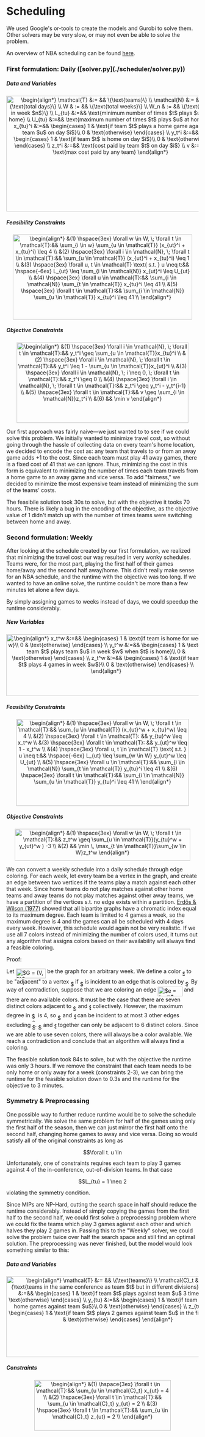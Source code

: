 <h1>Scheduling</h1>
We used Google's or-tools to create the models and Gurobi to solve them. Other solvers may be very slow, or may not even be able to solve the problem.

An overview of NBA scheduling can be found [here](https://www.nbastuffer.com/analytics101/how-the-nba-schedule-is-made/).

<h3>First formulation: Daily ([solver.py](./scheduler/solver.py))</h3>

<h5>Data and Variables</h5>
<p align="center"><img alt="\begin{align*}&#10;  \mathcal{T} &amp;:= &amp;&amp; \{\text{teams}\} \\&#10;  \mathcal{N} &amp;:= &amp;&amp; \{\text{total days}\} \\&#10;  W &amp; := &amp;&amp; \{\text{total weeks}\} \\&#10;  W_n &amp; := &amp;&amp; \{\text{days in week $n$}\} \\&#10;  L_{tu} &amp;:=&amp;&amp; \text{minimum number of times $t$ plays $u$ at home} \\&#10;  U_{tu} &amp;:=&amp;&amp; \text{maximum number of times $t$ plays $u$ at home} \\&#10;  x_{tu}^i  &amp;:=&amp;&amp;&#10;    \begin{cases}&#10;      1 &amp; \text{if team $t$ plays a home game against team $u$ on day $i$}\\&#10;      0 &amp; \text{otherwise}&#10;    \end{cases} \\&#10;    y_t^i &amp;:=&amp;&amp;&#10;    \begin{cases}&#10;      1 &amp; \text{if team $t$ is home on day $i$}\\&#10;      0 &amp; \text{otherwise}&#10;    \end{cases} \\&#10;    z_t^i &amp;:=&amp;&amp; \text{cost paid by team $t$ on day $i$} \\&#10;    v &amp;:=&amp;&amp; \text{max cost paid by any team}&#10;\end{align*}" src="svgs/739d01759e7f84a758eb6565a6723fb6.svg" align="middle" width="545.9145285pt" height="302.14670474999997pt"/></p>

<h5>Feasibility Constraints</h5>
<p align="center"><img alt="\begin{align*}&#10; &amp;(1) \hspace{3ex} \forall w \in W, \; \forall t \in \mathcal{T}:&amp;&amp; \sum_{i \in w} \sum_{u \in \mathcal{T}} (x_{ut}^i + x_{tu}^i) \leq 4 \\&#10; &amp;(2) \hspace{3ex} \forall i \in \mathcal{N}, \; \forall t \in \mathcal{T}:&amp;&amp; \sum_{u \in \mathcal{T}} (x_{ut}^i + x_{tu}^i) \leq 1 \\&#10; &amp;(3) \hspace{3ex} \forall u, t \in \mathcal{T} \text{ s.t. } u \neq t:&amp;&amp; \hspace{-6ex} L_{ut} \leq \sum_{i \in \mathcal{N}} x_{ut}^i \leq U_{ut} \\&#10; &amp;(4) \hspace{3ex} \forall u \in \mathcal{T}:&amp;&amp; \sum_{i \in \mathcal{N}} \sum_{t \in \mathcal{T}} x_{tu}^i \leq 41 \\&#10; &amp;(5) \hspace{3ex} \forall t \in \mathcal{T}:&amp;&amp; \sum_{i \in \mathcal{N}} \sum_{u \in \mathcal{T}} x_{tu}^i \leq 41 \\&#10;\end{align*}" src="svgs/48a677d7db38568112b6361764496d70.svg" align="middle" width="469.22092635pt" height="221.7521592pt"/></p>

<h5>Objective Constraints</h5>
<p align="center"><img alt="\begin{align*}&#10; &amp;(1) \hspace{3ex} \forall i \in \mathcal{N}, \; \forall t \in \mathcal{T}:&amp;&amp; y_t^i \geq \sum_{u \in \mathcal{T}}x_{tu}^i \\&#10; &amp;(2) \hspace{3ex} \forall i \in \mathcal{N}, \; \forall t \in \mathcal{T}:&amp;&amp; y_t^i \leq 1 - \sum_{u \in \mathcal{T}}x_{ut}^i \\&#10; &amp;(3) \hspace{3ex} \forall i \in \mathcal{N}, \; i \neq 0, \; \forall t \in \mathcal{T}:&amp;&amp;  z_t^i \geq 0 \\&#10; &amp;(4) \hspace{3ex} \forall i \in \mathcal{N}, \; \forall t \in \mathcal{T}:&amp;&amp;  z_t^i \geq y_t^i - y_t^{i-1} \\&#10; &amp;(5) \hspace{3ex} \forall t \in \mathcal{T}:&amp;&amp;  v \geq \sum_{i \in \mathcal{N}}z_t^i \\&#10; &amp;(6) &amp;&amp; \min v&#10;\end{align*}" src="svgs/77925fc9e8f9d198adb5ec881a1a82f6.svg" align="middle" width="450.70818705pt" height="209.93445494999997pt"/></p>

Our first approach was fairly naive—we just wanted to to see if we could solve this problem. We initially wanted to minimize travel cost, so without going through the hassle of collecting data on every team's home location, we decided to encode the cost as: any team that travels to or from an away game adds +1 to the cost. Since each team must play 41 away games, there is a fixed cost of 41 that we can ignore. Thus, minimizing the cost in this form is equivalent to minimizing the number of times each team travels from a home game to an away game and vice versa. To add "fairness," we decided to minimize the most expensive team instead of minimizing the sum of the teams' costs.

The feasibile solution took 30s to solve, but with the objective it tooks 70 hours. There is likely a bug in the encoding of the objective, as the objective value of 1 didn't match up with the number of times teams were switching between home and away.

<h3>Second formulation: Weekly</h3>
After looking at the schedule created by our first formulation, we realized that minimizing the travel cost our way resulted in very wonky schedules. Teams were, for the most part, playing the first half of their games home/away and the second half away/home. This didn't really make sense for an NBA schedule, and the runtime with the objective was too long. If we wanted to have an online solve, the runtime couldn't be more than a few minutes let alone a few days.

By simply assigning games to weeks instead of days, we could speedup the runtime considerably.

<h5>New Variables</h5>
<p align="center"><img alt="\begin{align*}&#10;  x_t^w  &amp;:=&amp;&amp;&#10;    \begin{cases}&#10;      1 &amp; \text{if team is home for week w}\\&#10;      0 &amp; \text{otherwise}&#10;    \end{cases} \\&#10;  y_t^w &amp;:=&amp;&amp;&#10;    \begin{cases}&#10;      1 &amp; \text{if team $t$ plays team $u$ in week $w$ when $t$ is home}\\&#10;      0 &amp; \text{otherwise}&#10;    \end{cases} \\&#10;  z_t^w &amp;:=&amp;&amp; \begin{cases}&#10;      1 &amp; \text{if team $t$ plays 4 games in week $w$}\\&#10;      0 &amp; \text{otherwise}&#10;    \end{cases} \\&#10;\end{align*}" src="svgs/aba7bc24fc2144be254bebec93c36acc.svg" align="middle" width="522.45703455pt" height="161.09734575pt"/></p>

<h5>Feasibility Constraints</h5>
<p align="center"><img alt="\begin{align*}&#10; &amp;(1) \hspace{3ex} \forall w \in W, \; \forall t \in \mathcal{T}:&amp;&amp; \sum_{u \in \mathcal{T}} (x_{ut}^w + x_{tu}^w) \leq 4 \\&#10; &amp;(2) \hspace{3ex} \forall t \in \mathcal{T}: &amp;&amp; y_{tu}^w \leq x_t^w \\&#10; &amp;(3) \hspace{3ex} \forall t \in \mathcal{T}: &amp;&amp; y_{ut}^w \leq 1 - x_t^w \\&#10; &amp;(4) \hspace{3ex} \forall u, t \in \mathcal{T} \text{ s.t. } u \neq t:&amp;&amp; \hspace{-6ex} L_{ut} \leq \sum_{w \in W} y_{ut}^w \leq U_{ut} \\&#10; &amp;(5) \hspace{3ex} \forall u \in \mathcal{T}:&amp;&amp; \sum_{i \in \mathcal{N}} \sum_{t \in \mathcal{T}} y_{tu}^i \leq 41 \\&#10; &amp;(6) \hspace{3ex} \forall t \in \mathcal{T}:&amp;&amp; \sum_{i \in \mathcal{N}} \sum_{u \in \mathcal{T}} y_{tu}^i \leq 41 \\&#10;\end{align*}" src="svgs/a88548a4330594f526aad0f232920a82.svg" align="middle" width="451.56494295pt" height="226.71679964999998pt"/></p>

<h5>Objective Constraints</h5>
<p align="center"><img alt="\begin{align*}&#10; &amp;(1) \hspace{3ex} \forall w \in W, \; \forall t \in \mathcal{T}:&amp;&amp; z_t^w \geq \sum_{u \in \mathcal{T}}(y_{tu}^w + y_{ut}^w ) -3 \\&#10; &amp;(2) &amp;&amp; \min \, \max_{t \in \mathcal{T}}\sum_{w \in W}z_t^w&#10;\end{align*}" src="svgs/4ba78d8d58d8ce4c569e87b8d55d6331.svg" align="middle" width="460.4245635pt" height="83.7693714pt"/></p>

We can convert a weekly schedule into a daily schedule through edge coloring. For each week, let every team be a vertex in the graph, and create an edge between two vertices if the teams play a match against each other that week. Since home teams do not play matches against other home teams and away teams do not play matches against other away teams, we have a partition of the vertices s.t. no edge exists within a partition. [Erdős & Wilson (1977)](https://www.renyi.hu/~p_erdos/1977-20.pdf) showed that all bipartite graphs have a chromatic index equal to its maximum degree. Each team is limited to 4 games a week, so the maximum degree is 4 and the games can all be scheduled with 4 days every week. However, this schedule would again not be very realistic. If we use all 7 colors instead of minimizing the number of colors used, it turns out any algorithm that assigns colors based on their availability will always find a feasible coloring.

Proof:

Let <img alt="$G = (V, E)$" src="svgs/0e144c0667d70604b5028e656cc22ebf.svg" align="middle" width="78.51806489999998pt" height="24.65753399999998pt"/> be the graph for an arbitrary week. We define a color <img alt="$c$" src="svgs/3e18a4a28fdee1744e5e3f79d13b9ff6.svg" align="middle" width="7.11380504999999pt" height="14.15524440000002pt"/> to be "adjacent" to a vertex <img alt="$v$" src="svgs/6c4adbc36120d62b98deef2a20d5d303.svg" align="middle" width="8.55786029999999pt" height="14.15524440000002pt"/> if <img alt="$v$" src="svgs/6c4adbc36120d62b98deef2a20d5d303.svg" align="middle" width="8.55786029999999pt" height="14.15524440000002pt"/> is incident to an edge that is colored by <img alt="$c$" src="svgs/3e18a4a28fdee1744e5e3f79d13b9ff6.svg" align="middle" width="7.11380504999999pt" height="14.15524440000002pt"/>. By way of contradiction, suppose that we are coloring an edge <img alt="$e = (u ,t)$" src="svgs/065f8bb23a2812f1427de2195f2b0090.svg" align="middle" width="65.00945549999999pt" height="24.65753399999998pt"/> and there are no available colors. It must be the case that there are seven distinct colors adjacent to <img alt="$u$" src="svgs/6dbb78540bd76da3f1625782d42d6d16.svg" align="middle" width="9.41027339999999pt" height="14.15524440000002pt"/> and <img alt="$t$" src="svgs/4f4f4e395762a3af4575de74c019ebb5.svg" align="middle" width="5.936097749999991pt" height="20.221802699999984pt"/> collectively. However, the maximum degree in <img alt="$G$" src="svgs/5201385589993766eea584cd3aa6fa13.svg" align="middle" width="12.92464304999999pt" height="22.465723500000017pt"/> is 4, so <img alt="$u$" src="svgs/6dbb78540bd76da3f1625782d42d6d16.svg" align="middle" width="9.41027339999999pt" height="14.15524440000002pt"/> and <img alt="$t$" src="svgs/4f4f4e395762a3af4575de74c019ebb5.svg" align="middle" width="5.936097749999991pt" height="20.221802699999984pt"/> can be incident to at most 3 other edges excluding <img alt="$e$" src="svgs/8cd34385ed61aca950a6b06d09fb50ac.svg" align="middle" width="7.654137149999991pt" height="14.15524440000002pt"/>. <img alt="$u$" src="svgs/6dbb78540bd76da3f1625782d42d6d16.svg" align="middle" width="9.41027339999999pt" height="14.15524440000002pt"/> and <img alt="$t$" src="svgs/4f4f4e395762a3af4575de74c019ebb5.svg" align="middle" width="5.936097749999991pt" height="20.221802699999984pt"/> together can only be adjacent to 6 distinct colors. Since we are able to use seven colors, there will always be a color available. We reach a contradiction and conclude that an algorithm will always find a coloring.

The feasible solution took 84s to solve, but with the objective the runtime was only 3 hours. If we remove the constraint that each team needs to be only home or only away for a week (constraints 2-3), we can bring the runtime for the feasible solution down to 0.3s and the runtime for the objective to 3 minutes.

<h3>Symmetry & Preprocessing</h3>
One possible way to further reduce runtime would be to solve the schedule symmetrically. We solve the same problem for half of the games using only the first half of the season, then we can just mirror the first half onto the second half, changing home games to away and vice versa. Doing so would satisfy all of the original constraints as long as
<p align="center"><img alt="$$\forall t, u \in \mathcal{T}:\; L_{tu} = U_{tu}$$" src="svgs/8768b81c938d494f09abc784d5bb83db.svg" align="middle" width="153.89790075pt" height="14.611878599999999pt"/></p>
Unfortunately, one of constraints requires each team to play 3 games against 4 of the in-conference, out-of-division teams. In that case
<p align="center"><img alt="$$L_{tu} = 1 \neq 2 = U_{tu}$$" src="svgs/323c96bb18423b1d7df67832f76b9f4c.svg" align="middle" width="130.90007204999998pt" height="14.61184725pt"/></p>
violating the symmetry condition. <br>

Since MIPs are NP-Hard, cutting the search space in half should reduce the runtime considerably. Instead of simply copying the games from the first half to the second half, we could first solve a preprocessing problem where we could fix the teams which play 3 games agianst each other and which halves they play 2 games in. Passing this to the "Weekly" solver, we could solve the problem twice over half the search space and still find an optimal solution. The preprocessing was never finished, but the model would look something similar to this:

<h5>Data and Variables</h5>
<p align="center"><img alt="\begin{align*}&#10;  \mathcal{T} &amp;:= &amp;&amp; \{\text{teams}\} \\&#10;  \mathcal{C}_t &amp;:= &amp;&amp; \{\text{teams in the same conference as team $t$ but in different divisions}\} \\&#10;  x_{tu}  &amp;:=&amp;&amp;&#10;    \begin{cases}&#10;      1 &amp; \text{if team $t$ plays against team $u$ 3 times}\\&#10;      0 &amp; \text{otherwise}&#10;    \end{cases} \\&#10;  y_{tu}  &amp;:=&amp;&amp;&#10;    \begin{cases}&#10;      1 &amp; \text{if team $t$ plays 2 home games against team $u$}\\&#10;      0 &amp; \text{otherwise}&#10;    \end{cases} \\&#10;  z_{tu} &amp; :=&amp;&amp;&#10;  \begin{cases}&#10;      1 &amp; \text{if team $t$ plays 2 games against team $u$ in the first half}\\&#10;      0 &amp; \text{otherwise}&#10;    \end{cases}&#10;\end{align*}" src="svgs/0814c0585fcc15a58c04b6edb31b6a4d.svg" align="middle" width="584.25346815pt" height="210.5768379pt"/></p>

<h5>Constraints</h5>
<p align="center"><img alt="\begin{align*}&#10; &amp;(1) \hspace{3ex} \forall t \in \mathcal{T}:&amp;&amp; \sum_{u \in \mathcal{C}_t} x_{ut} = 4 \\&#10; &amp;(2) \hspace{3ex} \forall t \in \mathcal{T}:&amp;&amp; \sum_{u \in \mathcal{C}_t} y_{ut} = 2 \\&#10; &amp;(3) \hspace{3ex} \forall t \in \mathcal{T}:&amp;&amp; \sum_{u \in \mathcal{C}_t} z_{ut} = 2 \\&#10;\end{align*}" src="svgs/642ba298127b1742d2b72ec9a8d095f6.svg" align="middle" width="358.39352175pt" height="132.0828003pt"/></p>
